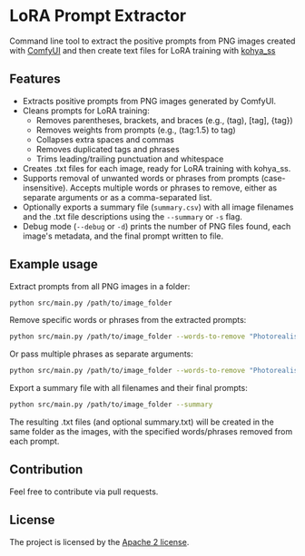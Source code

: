 # LoRA Prompt Extractor
Command line tool to extract the positive prompts from PNG images created with [ComfyUI](https://github.com/comfyanonymous/ComfyUI) and then create text files for LoRA training with [kohya_ss](https://github.com/bmaltais/kohya_ss)

## Features
- Extracts positive prompts from PNG images generated by ComfyUI.
- Cleans prompts for LoRA training:
	- Removes parentheses, brackets, and braces (e.g., (tag), [tag], {tag})
	- Removes weights from prompts (e.g., (tag:1.5) to tag)
	- Collapses extra spaces and commas
	- Removes duplicated tags and phrases
	- Trims leading/trailing punctuation and whitespace
- Creates .txt files for each image, ready for LoRA training with kohya_ss.
- Supports removal of unwanted words or phrases from prompts (case-insensitive). Accepts multiple words or phrases to remove, either as separate arguments or as a comma-separated list.
- Optionally exports a summary file (`summary.csv`) with all image filenames and the .txt file descriptions using the `--summary` or `-s` flag.
- Debug mode (`--debug` or `-d`) prints the number of PNG files found, each image's metadata, and the final prompt written to file.

## Example usage
Extract prompts from all PNG images in a folder:

```bash
python src/main.py /path/to/image_folder
```

Remove specific words or phrases from the extracted prompts:

```bash
python src/main.py /path/to/image_folder --words-to-remove "Photorealistic, Natural atmospheric lighting, intricate details"
```

Or pass multiple phrases as separate arguments:
```bash
python src/main.py /path/to/image_folder --words-to-remove "Photorealistic" "Natural atmospheric lighting" "intricate details"
```


Export a summary file with all filenames and their final prompts:

```bash
python src/main.py /path/to/image_folder --summary
```

The resulting .txt files (and optional summary.txt) will be created in the same folder as the images, with the specified words/phrases removed from each prompt.

## Contribution
Feel free to contribute via pull requests.

## License
The project is licensed by the [Apache 2 license](LICENSE).